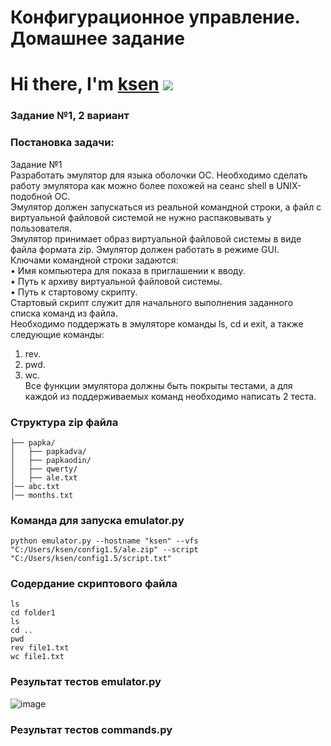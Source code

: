 # Конфигурационное управление. Домашнее задание
# Hi there, I'm [ksen](https://daniilshat.ru/) ![](https://github.com/blackcater/blackcater/raw/main/images/Hi.gif) 
### Задание №1, 2 вариант<br />
### Постановка задачи:<br />
Задание №1 <br />
Разработать эмулятор для языка оболочки ОС. Необходимо сделать работу эмулятора как можно более похожей на сеанс shell в UNIX-подобной ОС. <br />
Эмулятор должен запускаться из реальной командной строки, а файл с виртуальной файловой системой не нужно распаковывать у пользователя. <br />
Эмулятор принимает образ виртуальной файловой системы в виде файла формата zip. Эмулятор должен работать в режиме GUI. <br />
Ключами командной строки задаются: <br />
• Имя компьютера для показа в приглашении к вводу. <br />
• Путь к архиву виртуальной файловой системы. <br />
• Путь к стартовому скрипту. <br />
Стартовый скрипт служит для начального выполнения заданного списка команд из файла. <br />
Необходимо поддержать в эмуляторе команды ls, cd и exit, а также <br />
следующие команды: <br />
1. rev. <br />
2. pwd. <br />
3. wc. <br />
Все функции эмулятора должны быть покрыты тестами, а для каждой из поддерживаемых команд необходимо написать 2 теста.<br />
### Структура zip файла
```
├── papka/
│   ├── papkadva/
│   ├── papkaodin/
│   ├── qwerty/
│   ├── ale.txt
│── abc.txt
│── months.txt
```
### Команда для запуска emulator.py
```
python emulator.py --hostname "ksen" --vfs "C:/Users/ksen/config1.5/ale.zip" --script "C:/Users/ksen/config1.5/script.txt"
```
### Содердание скриптового файла
```
ls
cd folder1
ls
cd ..
pwd
rev file1.txt
wc file1.txt
```
### Результат тестов emulator.py
![image](https://github.com/user-attachments/assets/2efca4d6-2998-418e-b8c2-9a04df899dc2)

### Результат тестов commands.py

